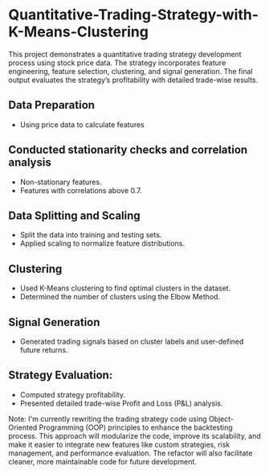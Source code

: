 # Quantitative-Trading-Strategy-with-K-Means-Clustering
This project demonstrates a quantitative trading strategy development process using stock price data. The strategy incorporates feature engineering, feature selection, clustering, and signal generation. The final output evaluates the strategy’s profitability with detailed trade-wise results.


## Data Preparation
- Using price data to calculate features

## Conducted stationarity checks and correlation analysis
- Non-stationary features.
- Features with correlations above 0.7.

## Data Splitting and Scaling
- Split the data into training and testing sets.
- Applied scaling to normalize feature distributions.

## Clustering
- Used K-Means clustering to find optimal clusters in the dataset.
- Determined the number of clusters using the Elbow Method.

## Signal Generation
- Generated trading signals based on cluster labels and user-defined future returns.

## Strategy Evaluation:
- Computed strategy profitability.
- Presented detailed trade-wise Profit and Loss (P&L) analysis.

Note:
I'm currently rewriting the trading strategy code using Object-Oriented Programming (OOP) principles to enhance the backtesting process. This approach will modularize the code, improve its scalability, and make it easier to integrate new features like custom strategies, risk management, and performance evaluation. The refactor will also facilitate cleaner, more maintainable code for future development.
